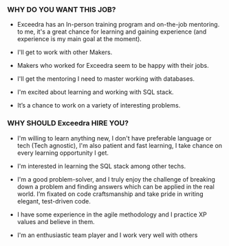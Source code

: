 ### WHY DO YOU WANT THIS JOB?

* Exceedra has an In-person training program and on-the-job mentoring. to me, it's a great chance for learning and gaining experience (and experience is my main goal at the moment).

* I'll get to work with other Makers.

* Makers who worked for Exceedra seem to be happy with their jobs.

* I'll get the mentoring I need to master working with databases.

* I'm excited about learning and working with SQL stack.

* It’s a chance to work on a variety of interesting problems.



### WHY SHOULD Exceedra HIRE YOU?
* I'm willing to learn anything new, I don't have preferable language or tech (Tech agnostic), I'm also patient and fast learning, I take chance on every learning opportunity I get.

* I'm interested in learning the SQL stack among other techs.

* I'm a good problem-solver, and I truly enjoy the challenge of breaking down a problem and finding answers which can be applied in the real world. I’m fixated on code craftsmanship and take pride in writing elegant, test-driven code.

* I have some experience in the agile methodology and I practice XP values and believe in them.

* I'm an enthusiastic team player and I work very well with others

